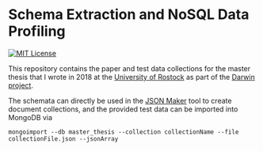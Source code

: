 # Schema Extraction and NoSQL Data Profiling
[![MIT License](https://img.shields.io/badge/License-MIT-blue.svg)](https://github.com/fbeuster/nosql-data-profiling/blob/master/LICENSE.md)

This repository contains the paper and test data collections for the master thesis that I wrote in 2018 at the [University of Rostock](https://uni-rostock.de) as part of the [Darwin project](https://www.informatik.uni-rostock.de/en/institut-informatik/staff/homepages/meike-klettke/research/).

The schemata can directly be used in the [JSON Maker](https://json-maker.com) tool to create document collections, and the provided test data can be imported into MongoDB via

```
mongoimport --db master_thesis --collection collectionName --file collectionFile.json --jsonArray
```